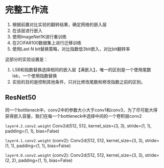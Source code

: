 # 完整工作流
1. 根据前置对比实验的翻转结果，确定网络的嵌入层
2. 在该层进行嵌入
3. 使用ImageNet1K进行重训练
4. 在2CIFAR100数据集上进行迁移训练
5. 使用Last N bit替换策略，对比指数低3bit嵌入，对比bit翻转率

这部分的实验设置是：

1. LSB和指数替换选择相同的嵌入层【满嵌入】，唯一的区别是一个使用尾数lsb，一个使用指数替换
2. 实验的目的是控制其他条件，只对比修改尾数和修改指数之前的区别。







## ResNet50

同一个bottleneck中，conv2中的参数大小大于conv1和conv3，为了尽可能大得获得嵌入容量，我们在每一个bottleneck中选择中间的一个卷积层conv2

`layer4.2.conv2.weight`
Conv2d(512, 512, kernel_size=(3, 3), stride=(1, 1), padding=(1, 1), bias=False)

`layer4.1.conv2.weight`
(conv2): Conv2d(512, 512, kernel_size=(3, 3), stride=(1, 1), padding=(1, 1), bias=False)

`layer4.0.conv2.weight`
(conv2): Conv2d(512, 512, kernel_size=(3, 3), stride=(2, 2), padding=(1, 1), bias=False)



### 

